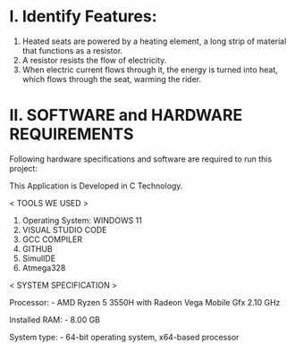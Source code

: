 # I.	Identify Features:

1. Heated seats are powered by a heating element, a long strip of material that functions as a resistor.
2.  A resistor resists the flow of electricity.
3.  When electric current flows through it, the energy is turned into heat, which flows through the seat, warming the rider.


# II.	SOFTWARE and HARDWARE REQUIREMENTS 

Following hardware specifications and software are required to run this project:  

This Application is Developed in C Technology. 

< TOOLS WE USED >

1.	Operating System: WINDOWS 11
2.	VISUAL STUDIO CODE
3.	GCC COMPILER
4.	GITHUB
5.	SimulIDE
6.	Atmega328

< SYSTEM SPECIFICATION >

Processor: - AMD Ryzen 5 3550H with Radeon Vega Mobile Gfx     2.10 GHz

Installed RAM: - 8.00 GB

System type: - 64-bit operating system, x64-based processor

